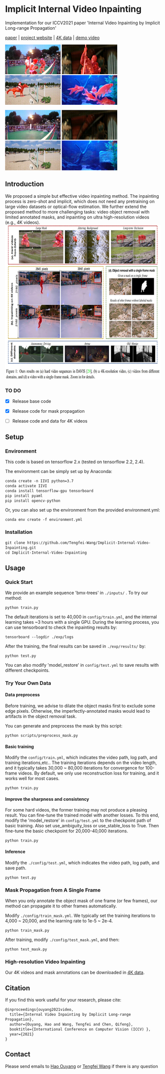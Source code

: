 # Implicit Internal Video Inpainting
Implementation for our ICCV2021 paper 'Internal Video Inpainting by Implicit Long-range Propagation'


[paper]( ) | [project website](https://tengfei-wang.github.io/Implicit-Internal-Video-Inpainting/) | [4K data](https://tengfei-wang.github.io/Implicit-Internal-Video-Inpainting/) | [demo video](https://youtu.be/VlDSJtmBqBs)

<img src="pics/boxing-fisheye-input.gif" width="180px"/>    <img src="pics/shooting-input.gif" width="180px"/>   <img src="pics/horsejump-high-input.gif" width="180px"/>    <img src="pics/gold-fish-input.gif" width="180px"/> 

<img src="pics/boxing-fisheye.gif" width="180px"/>    <img src="pics/shooting.gif" width="180px"/>   <img src="pics/horsejump-high.gif" width="180px"/>    <img src="pics/gold-fish.gif" width="180px"/> 


## Introduction
We proposed a  simple but effective video inpainting method. The inpainting process is zero-shot and implicit, which does not need any pretraining on large video datasets or optical-flow estimation. We further extend the proposed method to more challenging tasks:  video object removal with  limited annotated  masks,  and inpainting on ultra high-resolution videos (e.g., 4K videos).
<img src="pics/demo.jpg" height="500px"/> 

### TO DO
- [x] Release base code
- [x] Release code for mask propagation
- [ ] Release code and data for 4K videos


## Setup

### Environment
This code is based on tensorflow 2.x  (tested on tensorflow 2.2, 2.4).

The environment can be simply set up by Anaconda:
```
conda create -n IIVI python=3.7
conda activate IIVI
conda install tensorflow-gpu tensorboard
pip install pyaml 
pip install opencv-python
```

Or, you can also   set up the environment from the provided environment.yml:
```
conda env create -f environment.yml
```


### Installation
```
git clone https://github.com/Tengfei-Wang/Implicit-Internal-Video-Inpainting.git
cd Implicit-Internal-Video-Inpainting
```

## Usage
### Quick Start
We provide an example sequence 'bmx-trees'  in `./inputs/` . To try our  method:
```
python train.py
```
The default iterations is set to 40,000 in `config/train.yml`, and the internal learning takes ~3 hours with a single GPU. 
During the learning process, you can use tensorboard to check the inpainting results by:
```
tensorboard --logdir ./exp/logs
```
After the training, the final results can be saved in `./exp/results/` by:
```
python test.py
```
You can also modify  'model_restore' in `config/test.yml` to save results with different checkpoints.
 
### Try Your Own Data
#### Data preprocess
Before training, we advise to dilate the object masks first to exclude some edge pixels. Otherwise, the imperfectly-annotated masks would lead to artifacts in the object removal task.

You can generate and preprocess the mask by this script:
```
python scripts/preprocess_mask.py
```

#### Basic training
Modify the `config/train.yml`, which indicates the video path, log path, and training iterations,etc.. The training iterations depends on the video length, and it typically takes 30,000 ~ 80,000 iterations for convergence for 100-frame videos.
By default, we only use reconstruction loss for training, and it works well for most cases. 
```
python train.py
```

#### Improve the sharpness and consistency
For some hard videos, the former training may not produce a pleasing result. You can fine-tune the trained model with another losses.
To this end, modify the 'model_restore' in `config/test.yml` to the checkpoint path of basic training. Also set use_ambiguity_loss or use_stable_loss to True. Then fine-tune the 
basic checkpoint for 20,000-40,000 iterations.
```
python train.py
```

#### Inference
Modify the `./config/test.yml`, which indicates the video path, log path, and save path.
```
python test.py
```

### Mask Propagation from A Single Frame
When you only annotate the object mask of one frame (or few frames), our method can propagate it to other frames automatically.

Modify `./config/train_mask.yml`. We typically set the training iterations to 4,000 ~ 20,000, and the learning rate to 1e-5 ~ 2e-4.
```
python train_mask.py
```

After training, modify `./config/test_mask.yml`, and then:
```
python test_mask.py
```

### High-resolution Video Inpainting
Our 4K videos and mask annotations can be downloaded in [4K data]().

## Citation
If you find this work useful for your research, please cite:
``` 
@inproceedings{ouyang2021video,
  title={Internal Video Inpainting by Implicit Long-range Propagation},
  author={Ouyang, Hao and Wang, Tengfei and Chen, Qifeng},
  booktitle={International Conference on Computer Vision (ICCV) },
  year={2021}
} 
```


## Contact
Please send emails to [Hao Ouyang](ououkenneth@gmail.com) or [Tengfei Wang](tengfeiwang12@gmail.com)  if there is any question
